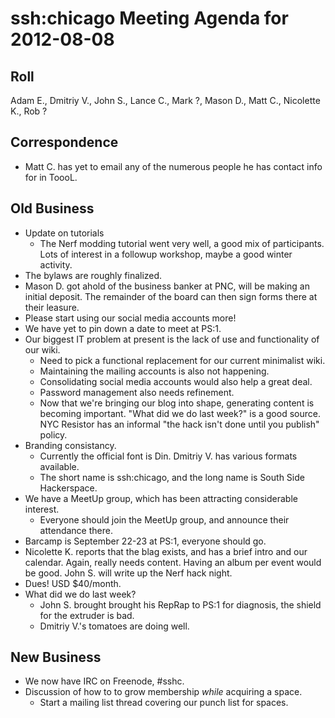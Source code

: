 # ssh:chicago Meeting Agenda for 2012-08-08 #

## Roll ##
Adam E., Dmitriy V., John S., Lance C., Mark ?, Mason D., Matt C., Nicolette K., Rob ?

## Correspondence ##
 * Matt C. has yet to email any of the numerous people he has contact info for in ToooL.

## Old Business ##
 * Update on tutorials
   - The Nerf modding tutorial went very well, a good mix of participants. Lots of
     interest in a followup workshop, maybe a good winter activity.
 * The bylaws are roughly finalized.
 * Mason D. got ahold of the business banker at PNC, will be making an initial deposit.
   The remainder of the board can then sign forms there at their leasure.
 * Please start using our social media accounts more!
 * We have yet to pin down a date to meet at PS:1.
 * Our biggest IT problem at present is the lack of use and functionality of our wiki.
   - Need to pick a functional replacement for our current minimalist wiki.
   - Maintaining the mailing accounts is also not happening.
   - Consolidating social media accounts would also help a great deal.
   - Password management also needs refinement.
   - Now that we're bringing our blog into shape, generating content is becoming
     important. "What did we do last week?" is a good source. NYC Resistor has an
     informal "the hack isn't done until you publish" policy.
 * Branding consistancy.
   - Currently the official font is Din. Dmitriy V. has various formats available.
   - The short name is ssh:chicago, and the long name is South Side Hackerspace.
 * We have a MeetUp group, which has been attracting considerable interest.
   - Everyone should join the MeetUp group, and announce their attendance there.
 * Barcamp is September 22-23 at PS:1, everyone should go.
 * Nicolette K. reports that the blag exists, and has a brief intro and our calendar.
   Again, really needs content. Having an album per event would be good. John S.
   will write up the Nerf hack night.
 * Dues! USD $40/month.
 * What did we do last week?
   - John S. brought brought his RepRap to PS:1 for diagnosis, the shield for the extruder
     is bad.
   - Dmitriy V.'s tomatoes are doing well.

## New Business ##
 * We now have IRC on Freenode, #sshc.
 * Discussion of how to to grow membership *while* acquiring a space.
   - Start a mailing list thread covering our punch list for spaces.
